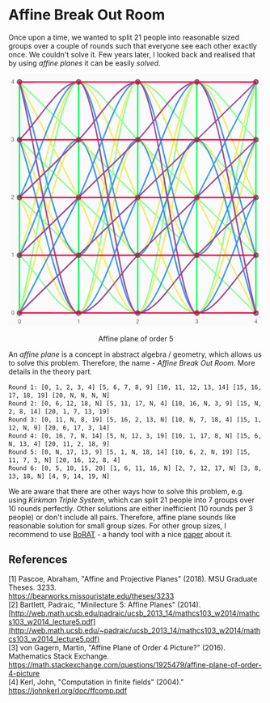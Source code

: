 # Affine Break Out Room
Once upon a time, we wanted to split 21 people into reasonable sized groups over a couple of
rounds such that everyone see each other exactly once. We couldn't solve it. Few years later,
I looked back and realised that by using _affine planes_ it can be easily _solved_.

<div style="text-align:center">
    <img src="./src/order5.png" />
    <p>Affine plane of order 5
</div>

An _affine plane_ is a concept in abstract algebra / geometry, which allows us to solve this
problem. Therefore, the name - _Affine Break Out Room_. More details
in the theory part.
```
Round 1: [0, 1, 2, 3, 4] [5, 6, 7, 8, 9] [10, 11, 12, 13, 14] [15, 16, 17, 18, 19] [20, N, N, N, N] 
Round 2: [0, 6, 12, 18, N] [5, 11, 17, N, 4] [10, 16, N, 3, 9] [15, N, 2, 8, 14] [20, 1, 7, 13, 19]
Round 3: [0, 11, N, 8, 19] [5, 16, 2, 13, N] [10, N, 7, 18, 4] [15, 1, 12, N, 9] [20, 6, 17, 3, 14]
Round 4: [0, 16, 7, N, 14] [5, N, 12, 3, 19] [10, 1, 17, 8, N] [15, 6, N, 13, 4] [20, 11, 2, 18, 9]
Round 5: [0, N, 17, 13, 9] [5, 1, N, 18, 14] [10, 6, 2, N, 19] [15, 11, 7, 3, N] [20, 16, 12, 8, 4]
Round 6: [0, 5, 10, 15, 20] [1, 6, 11, 16, N] [2, 7, 12, 17, N] [3, 8, 13, 18, N] [4, 9, 14, 19, N]
```
We are aware that there are other ways how to solve this problem, e.g. using _Kirkman
Triple System_, which can split 21 people into 7 groups over 10 rounds perfectly. Other
solutions are either inefficient (10 rounds per 3 people) or don't include all pairs. Therefore,
affine plane sounds like reasonable solution for small group sizes. For other group sizes, I
recommend to use [BoRAT](http://breakoutroom.pythonanywhere.com/allocate/) - a handy
tool with a nice [paper](https://www.mdpi.com/2073-8994/13/1/13) about it.

## References
[1] Pascoe, Abraham, "Affine and Projective Planes" (2018). MSU Graduate Theses. 3233.  
https://bearworks.missouristate.edu/theses/3233  
[2] Bartlett, Padraic, "Minilecture 5: Affine Planes" (2014).  
[http://web.math.ucsb.edu/padraic/ucsb_2013_14/mathcs103_w2014/mathcs103_w2014_lecture5.pdf](http://web.math.ucsb.edu/~padraic/ucsb_2013_14/mathcs103_w2014/mathcs103_w2014_lecture5.pdf)    
[3] von Gagern, Martin, "Affine Plane of Order 4 Picture?" (2016). Mathematics Stack Exchange.  
https://math.stackexchange.com/questions/1925479/affine-plane-of-order-4-picture  
[4] Kerl, John, "Computation in finite fields" (2004)."  
https://johnkerl.org/doc/ffcomp.pdf  
